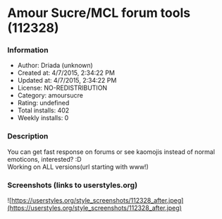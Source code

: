 # Amour Sucre/MCL forum tools (112328)

### Information
- Author: Driada (unknown)
- Created at: 4/7/2015, 2:34:22 PM
- Updated at: 4/7/2015, 2:34:22 PM
- License: NO-REDISTRIBUTION
- Category: amoursucre
- Rating: undefined
- Total installs: 402
- Weekly installs: 0


### Description
You can get fast response on forums or see kaomojis instead of normal emoticons, interested? :D<br>
Working on ALL versions(url starting with www!)


### Screenshots (links to userstyles.org)
![https://userstyles.org/style_screenshots/112328_after.jpeg](https://userstyles.org/style_screenshots/112328_after.jpeg)


